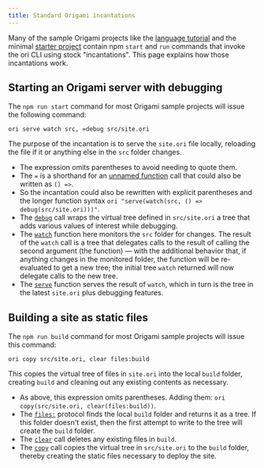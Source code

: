 ```yaml
---
title: Standard Origami incantations
---
```


Many of the sample Origami projects like the [language tutorial](https://github.com/WebOrigami/language-intro) and the minimal [starter project](https://github.com/WebOrigami/origami-start) contain npm `start` and `run` commands that invoke the ori CLI using stock "incantations". This page explains how those incantations work.

## Starting an Origami server with debugging

The `npm run start` command for most Origami sample projects will issue the following command:

```
ori serve watch src, =debug src/site.ori
```

The purpose of the incantation is to serve the `site.ori` file locally, reloading the file if it or anything else in the `src` folder changes.

- The expression omits parentheses to avoid needing to quote them.
- The `=` is a shorthand for an [unnamed function](/language/syntax.html#lambdas-unnamed-functions) call that could also be written as `() =>`.
- So the incantation could also be rewritten with explicit parentheses and the longer function syntax `ori "serve(watch(src, () => debug(src/site.ori)))"`.
- The [`debug`](/builtins/dev/debug.html) call wraps the virtual tree defined in `src/site.ori` a tree that adds various values of interest while debugging.
- The [`watch`](/builtins/dev/watch.html) function here monitors the `src` folder for changes. The result of the `watch` call is a tree that delegates calls to the result of calling the second argument (the function) — with the additional behavior that, if anything changes in the monitored folder, the function will be re-evaluated to get a new tree; the initial tree `watch` returned will now delegate calls to the new tree.
- The [`serve`](/builtins/dev/serve.html) function serves the result of `watch`, which in turn is the tree in the latest `site.ori` plus debugging features.

## Building a site as static files

The `npm run build` command for most Origami sample projects will issue this command:

```
ori copy src/site.ori, clear files:build
```

This copies the virtual tree of files in `site.ori` into the local `build` folder, creating `build` and cleaning out any existing contents as necessary.

- As above, this expression omits parentheses. Adding them: `ori copy(src/site.ori, clear(files:build))`.
- The [`files:`](/builtins/protocol/files.html) protocol finds the local `build` folder and returns it as a tree. If this folder doesn't exist, then the first attempt to write to the tree will create the `build` folder.
- The [`clear`](/builtins/tree/clear.html) call deletes any existing files in `build`.
- The [`copy`](/builtins/dev/copy.html) call copies the virtual tree in `src/site.ori` to the `build` folder, thereby creating the static files necessary to deploy the site.
